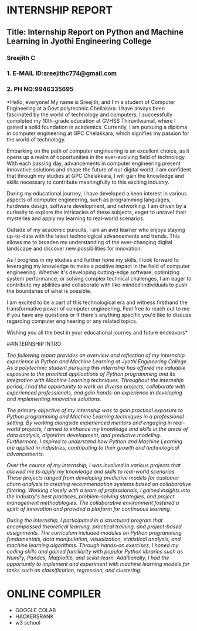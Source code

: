 # **INTERNSHIP REPORT**

## **Title: Internship Report on Python and Machine Learning in Jyothi Engineering College**

### Sreejith C
### 1. E-MAIL ID:sreejithc774@gmail.com
### 2. PH NO:9946335695
*Hello, everyone! My name is Sreejith, and I'm a student of Computer Engineering at a Govt polytechnic Chellakara. I have always been fascinated by the world of technology and computers,
I successfully completed my 10th-grade education at GVHSS Thiruvilwamal, where I gained a solid foundation in academics. Currently, I am pursuing a diploma in computer engineering at GPC Chelakkara, which signifies my passion for the world of technology.

Embarking on the path of computer engineering is an excellent choice, as it opens up a realm of opportunities in the ever-evolving field of technology. With each passing day, advancements in computer engineering present innovative solutions and shape the future of our digital world. I am confident that through my studies at GPC Chelakkara, I will gain the knowledge and skills necessary to contribute meaningfully to this exciting industry.

During my educational journey, I have developed a keen interest in various aspects of computer engineering, such as programming languages, hardware design, software development, and networking. I am driven by a curiosity to explore the intricacies of these subjects, eager to unravel their mysteries and apply my learning to real-world scenarios.

Outside of my academic pursuits, I am an avid learner who enjoys staying up-to-date with the latest technological advancements and trends. This allows me to broaden my understanding of the ever-changing digital landscape and discover new possibilities for innovation.

As I progress in my studies and further hone my skills, I look forward to leveraging my knowledge to make a positive impact in the field of computer engineering. Whether it's developing cutting-edge software, optimizing system performance, or solving complex technical challenges, I am eager to contribute my abilities and collaborate with like-minded individuals to push the boundaries of what is possible.

I am excited to be a part of this technological era and witness firsthand the transformative power of computer engineering. Feel free to reach out to me if you have any questions or if there's anything specific you'd like to discuss regarding computer engineering or any related topics.

Wishing you all the best in your educational journey and future endeavors*

##INTERNSHIP INTRO

*The following report provides an overview and reflection of my internship experience in Python and Machine Learning at Jyothi Engineering College.*
*As a polytechnic student pursuing  this internship has offered me valuable exposure to the practical applications of Python programming and its integration with Machine Learning techniques.*
*Throughout the internship period, I had the opportunity to work on diverse projects, collaborate with experienced professionals, and gain hands-on experience in developing and implementing innovative solutions.*

*The primary objective of my internship was to gain practical exposure to Python programming and Machine Learning techniques in a professional setting. By working alongside experienced mentors and engaging in real-world projects, I aimed to enhance my knowledge and skills in the areas of data analysis, algorithm development, and predictive modeling. Furthermore, I aspired to understand how Python and Machine Learning are applied in industries, contributing to their growth and technological advancements.*

*Over the course of my internship, I was involved in various projects that allowed me to apply my knowledge and skills to real-world scenarios. These projects ranged from developing predictive models for customer churn analysis to creating recommendation systems based on collaborative filtering. Working closely with a team of professionals, I gained insights into the industry's best practices, problem-solving strategies, and project management methodologies. The collaborative environment fostered a spirit of innovation and provided a platform for continuous learning.*

*During the internship, I participated in a structured program that encompassed theoretical learning, practical training, and project-based assignments. The curriculum included modules on Python programming fundamentals, data manipulation, visualization, statistical analysis, and machine learning algorithms. Through hands-on exercises, I honed my coding skills and gained familiarity with popular Python libraries such as NumPy, Pandas, Matplotlib, and scikit-learn. Additionally, I had the opportunity to implement and experiment with machine learning models for tasks such as classification, regression, and clustering.*

# ONLINE COMPILER
- GOOGLE COLAB
- HACKERSRANK
- w3 school 




